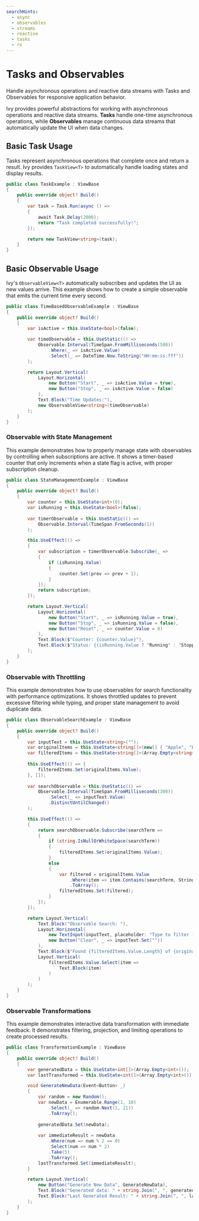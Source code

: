 ```yaml
---
searchHints:
  - async
  - observables
  - streams
  - reactive
  - tasks
  - rx
---
```


# Tasks and Observables

<Ingress>
Handle asynchronous operations and reactive data streams with Tasks and Observables for responsive application behavior.
</Ingress>

Ivy provides powerful abstractions for working with asynchronous operations and reactive data streams. **Tasks** handle one-time asynchronous operations, while **Observables** manage continuous data streams that automatically update the UI when data changes.

## Basic Task Usage

Tasks represent asynchronous operations that complete once and return a result. Ivy provides `TaskView<T>` to automatically handle loading states and display results.

```csharp demo-below
public class TaskExample : ViewBase
{
    public override object? Build()
    {
        var task = Task.Run(async () =>
        {
            await Task.Delay(2000); 
            return "Task completed successfully!";
        });

        return new TaskView<string>(task);
    }
}
```

## Basic Observable Usage

Ivy's `ObservableView<T>` automatically subscribes and updates the UI as new values arrive. This example shows how to create a simple observable that emits the current time every second.

```csharp demo-below
public class TimeBasedObservableExample : ViewBase
{
    public override object? Build()
    {
        var isActive = this.UseState<bool>(false);

        var timeObservable = this.UseStatic(() =>
            Observable.Interval(TimeSpan.FromMilliseconds(500))
                .Where(_ => isActive.Value)
                .Select(_ => DateTime.Now.ToString("HH:mm:ss.fff"))
        );

        return Layout.Vertical(
            Layout.Horizontal(
                new Button("Start", _ => isActive.Value = true),
                new Button("Stop", _ => isActive.Value = false)
            ),
            Text.Block("Time Updates:"),
            new ObservableView<string>(timeObservable)
        );
    }
}
```

### Observable with State Management

This example demonstrates how to properly manage state with observables by controlling when subscriptions are active. It shows a timer-based counter that only increments when a state flag is active, with proper subscription cleanup.

```csharp demo-tabs
public class StateManagementExample : ViewBase
{
    public override object? Build()
    {
        var counter = this.UseState<int>(0);
        var isRunning = this.UseState<bool>(false);
        
        var timerObservable = this.UseStatic(() => 
            Observable.Interval(TimeSpan.FromSeconds(1))
        );

        this.UseEffect(() =>
        {
            var subscription = timerObservable.Subscribe(_ =>
            {
                if (isRunning.Value)
                {
                    counter.Set(prev => prev + 1);
                }
            });
            return subscription;
        }); 

        return Layout.Vertical(
            Layout.Horizontal(
                new Button("Start", _ => isRunning.Value = true),
                new Button("Stop", _ => isRunning.Value = false),
                new Button("Reset", _ => counter.Value = 0)
            ),
            Text.Block($"Counter: {counter.Value}"),
            Text.Block($"Status: {(isRunning.Value ? "Running" : "Stopped")}")
        );
    }
}
```

### Observable with Throttling

This example demonstrates how to use observables for search functionality with performance optimizations. It shows throttled updates to prevent excessive filtering while typing, and proper state management to avoid duplicate data.

```csharp demo-tabs
public class ObservableSearchExample : ViewBase
{
    public override object? Build()
    {
        var inputText = this.UseState<string>("");
        var originalItems = this.UseState<string[]>(new[] { "Apple", "Banana", "Cherry", "Date", "Elderberry", "Fig", "Grape", "Honeydew" });
        var filteredItems = this.UseState<string[]>(Array.Empty<string>());
        
        this.UseEffect(() => {
            filteredItems.Set(originalItems.Value);
        }, []); 
        
        var searchObservable = this.UseStatic(() => 
            Observable.Interval(TimeSpan.FromMilliseconds(300))
                .Select(_ => inputText.Value)
                .DistinctUntilChanged()
        );

        this.UseEffect(() =>
        {
            return searchObservable.Subscribe(searchTerm =>
            {   
                if (string.IsNullOrWhiteSpace(searchTerm))
                {
                    filteredItems.Set(originalItems.Value);
                }
                else
                {
                    var filtered = originalItems.Value
                        .Where(item => item.Contains(searchTerm, StringComparison.OrdinalIgnoreCase))
                        .ToArray();
                    filteredItems.Set(filtered);
                }
            });
        });

        return Layout.Vertical(
            Text.Block("Observable Search: "),
            Layout.Horizontal(
                new TextInput(inputText, placeholder: "Type to filter (throttled)..."),
                new Button("Clear", _ => inputText.Set(""))
            ),
            Text.Block($"Found {filteredItems.Value.Length} of {originalItems.Value.Length} items"),
            Layout.Vertical(
                filteredItems.Value.Select(item => 
                    Text.Block(item)
                )
            )
        );
    }
}
```

### Observable Transformations

This example demonstrates interactive data transformation with immediate feedback. It demonstrates filtering, projection, and limiting operations to create processed results.

```csharp demo-tabs
public class TransformationExample : ViewBase
{
    public override object? Build()
    {
        var generatedData = this.UseState<int[]>(Array.Empty<int>());
        var lastTransformed = this.UseState<int[]>(Array.Empty<int>());

        void GenerateNewData(Event<Button> _)
        {
            var random = new Random();
            var newData = Enumerable.Range(1, 10)
                .Select(_ => random.Next(1, 21))
                .ToArray();
            
            generatedData.Set(newData);
            
            var immediateResult = newData
                .Where(num => num % 2 == 0)
                .Select(num => num * 2)
                .Take(5)
                .ToArray();
            lastTransformed.Set(immediateResult);
        }

        return Layout.Vertical(
            new Button("Generate New Data", GenerateNewData),
            Text.Block("Generated data: " + string.Join(", ", generatedData.Value)),
            Text.Block("Last Generated Result: " + string.Join(", ", lastTransformed.Value))
        );
    }
}
```
